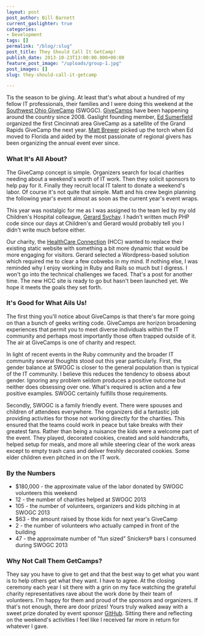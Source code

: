 ```yaml
---
layout: post
post_author: Bill Barnett
current_gaslighter: true
categories:
- Development
tags: []
permalink: "/blog/:slug"
post_title: They Should Call It GetCamp!
publish_date: 2013-10-23T13:00:00.000+00:00
feature_post_image: "/uploads/group-1.jpg"
post_images: []
slug: they-should-call-it-getcamp

---
```

Tis the season to be giving. At least that's what about a hundred of my fellow IT professionals, their families and I were doing this weekend at the [Southwest Ohio GiveCamp][swogc] (SWOGC). [GiveCamps][givecamps] have been happening around the country since 2008. Gaslight founding member, [Ed Sumerfield][esumerfd] organized the first Cincinnati area GiveCamp as a satellite of the Grand Rapids GiveCamp the next year. [Matt Brewer][matt] picked up the torch when Ed moved to Florida and aided by the most passionate of regional givers has been organizing the annual event ever since.

### What It's All About?

The GiveCamp concept is simple. Organizers search for local charities needing about a weekend's worth of IT work. Then they solicit sponsors to help pay for it. Finally they recruit local IT talent to donate a weekend's labor. Of course it's not quite that simple. Matt and his crew begin planning the following year's event almost as soon as the current year's event wraps.

This year was nostalgic for me as I was assigned to the team led by my old Children's Hospital colleague, [Gerard Sychay][gerard]. I hadn't written much PHP code since our days at Children's and Gerard would probably tell you I didn't write much before either.

Our charity, the [HealthCare Connection][healthcare] (HCC) wanted to replace their existing static website with something a bit more dynamic that would be more engaging for visitors. Gerard selected a Wordpress-based solution which required me to clear a few cobwebs in my mind. If nothing else, I was reminded why I enjoy working in Ruby and Rails so much but I digress. I won't go into the technical challenges we faced. That's a post for another time. The new HCC site is ready to go but hasn't been launched yet. We hope it meets the goals they set forth.

### It's Good for What Ails Us!

The first thing you'll notice about GiveCamps is that there's far more going on than a bunch of geeks writing code. GiveCamps are horizon broadening experiences that permit you to meet diverse individuals within the IT community and perhaps most importantly those often trapped outside of it. The air at GiveCamps is one of charity and respect.

In light of recent events in the Ruby community and the broader IT community several thoughts stood out this year particularly. First, the gender balance at SWOGC is closer to the general population than is typical of the IT community. I believe this reduces the tendency to obsess about gender. Ignoring any problem seldom produces a positive outcome but neither does obsessing over one. What's required is action and a few positive examples. SWOGC certainly fulfills those requirements.

Secondly, SWOGC is a family friendly event. There were spouses and children of attendees everywhere. The organizers did a fantastic job providing activities for those not working directly for the charities. This ensured that the teams could work in peace but take breaks with their greatest fans. Rather than being a nuisance the kids were a welcome part of the event. They played, decorated cookies, created and sold handcrafts, helped setup for meals, and more all while steering clear of the work areas except to empty trash cans and deliver freshly decorated cookies. Some elder children even pitched in on the IT work.

### By the Numbers

* $180,000 - the approximate value of the labor donated by SWOGC volunteers this weekend
* 12 - the number of charities helped at SWOGC 2013
* 105 - the number of volunteers, organizers and kids pitching in at SWOGC 2013
* $63 - the amount raised by those kids for next year's GiveCamp
* 2 - the number of volunteers who actually camped in front of the building
* 47 - the approximate number of "fun sized" Snickers&reg; bars I consumed during SWOGC 2013

### Why Not Call Them GetCamps?

They say you have to give to get and that the best way to get what you want is to help others get what they want. I have to agree. At the closing ceremony each year I sit there with a grin on my face watching the grateful charity representatives rave about the work done by their team of volunteers. I'm happy for them and proud of the sponsors and organizers. If that's not enough, there are door prizes! Yours truly walked away with a sweet prize donated by event sponsor [GitHub][github]. Sitting there and reflecting on the weekend's activities I feel like I received far more in return for whatever I gave.

[swogc]: http://southwestohiogivecamp.org/
[esumerfd]: https://twitter.com/esumerfd
[givecamps]: http://givecamp.org/
[matt]: https://twitter.com/mattbrewer
[gerard]: https://twitter.com/hellogerard
[healthcare]: http://www.healthcare-connection.org/
[github]: http://github.com/